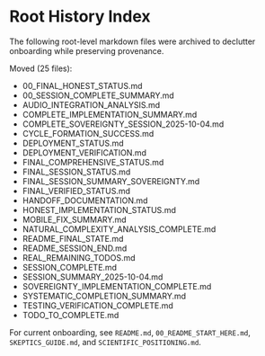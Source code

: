 # Root History Index

The following root-level markdown files were archived to declutter onboarding while preserving provenance.

Moved (25 files):
- 00_FINAL_HONEST_STATUS.md
- 00_SESSION_COMPLETE_SUMMARY.md
- AUDIO_INTEGRATION_ANALYSIS.md
- COMPLETE_IMPLEMENTATION_SUMMARY.md
- COMPLETE_SOVEREIGNTY_SESSION_2025-10-04.md
- CYCLE_FORMATION_SUCCESS.md
- DEPLOYMENT_STATUS.md
- DEPLOYMENT_VERIFICATION.md
- FINAL_COMPREHENSIVE_STATUS.md
- FINAL_SESSION_STATUS.md
- FINAL_SESSION_SUMMARY_SOVEREIGNTY.md
- FINAL_VERIFIED_STATUS.md
- HANDOFF_DOCUMENTATION.md
- HONEST_IMPLEMENTATION_STATUS.md
- MOBILE_FIX_SUMMARY.md
- NATURAL_COMPLEXITY_ANALYSIS_COMPLETE.md
- README_FINAL_STATE.md
- README_SESSION_END.md
- REAL_REMAINING_TODOS.md
- SESSION_COMPLETE.md
- SESSION_SUMMARY_2025-10-04.md
- SOVEREIGNTY_IMPLEMENTATION_COMPLETE.md
- SYSTEMATIC_COMPLETION_SUMMARY.md
- TESTING_VERIFICATION_COMPLETE.md
- TODO_TO_COMPLETE.md

For current onboarding, see `README.md`, `00_README_START_HERE.md`, `SKEPTICS_GUIDE.md`, and `SCIENTIFIC_POSITIONING.md`.
